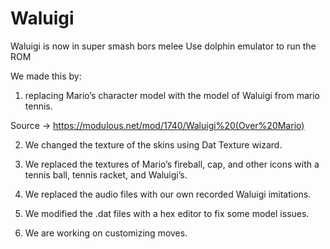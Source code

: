 # Waluigi
Waluigi is now in super smash bors melee
Use dolphin emulator to run the ROM

We made this by:
1) replacing Mario’s character model with the model of Waluigi from mario tennis.

Source -> https://modulous.net/mod/1740/Waluigi%20(Over%20Mario)

2) We changed the texture of the skins using Dat Texture wizard.

2) We replaced the textures of Mario’s fireball, cap, and other icons with a tennis ball, tennis racket, and Waluigi’s.

3) We replaced the audio files with our own recorded Waluigi imitations.

4) We modified the .dat files with a hex editor to fix some model issues.

5) We are working on customizing moves. 
